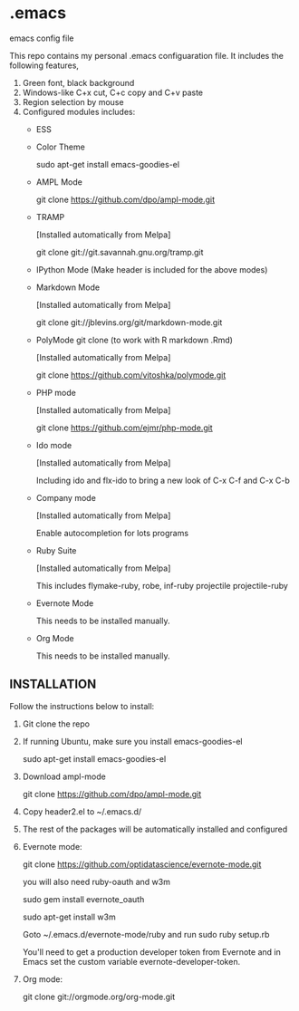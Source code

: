 .emacs
======

emacs config file

This repo contains my personal .emacs configuaration file. It includes the following features,


1. Green font, black background
2. Windows-like C+x cut, C+c copy and C+v paste
3. Region selection by mouse
4. Configured modules includes:
   - ESS
   - Color Theme

     sudo apt-get install emacs-goodies-el

   - AMPL Mode

     git clone https://github.com/dpo/ampl-mode.git

   - TRAMP
   
     [Installed automatically from Melpa]

     git clone git://git.savannah.gnu.org/tramp.git

   - IPython Mode (Make header is included for the above modes)

   - Markdown Mode

     [Installed automatically from Melpa]

     git clone git://jblevins.org/git/markdown-mode.git

   - PolyMode git clone (to work with R markdown .Rmd)

     [Installed automatically from Melpa]

     git clone https://github.com/vitoshka/polymode.git

   - PHP mode

     [Installed automatically from Melpa]

     git clone https://github.com/ejmr/php-mode.git

   - Ido mode

     [Installed automatically from Melpa]

     Including ido and flx-ido to bring a new look of C-x C-f and C-x
     C-b

   - Company mode

     [Installed automatically from Melpa]

     Enable autocompletion for lots programs

   - Ruby Suite

     [Installed automatically from Melpa]

     This includes flymake-ruby, robe, inf-ruby projectile
     projectile-ruby

   - Evernote Mode
     
     This needs to be installed manually. 

   - Org Mode

     This needs to be installed manually.


## INSTALLATION

   Follow the instructions below to install:

   1. Git clone the repo

   2. If running Ubuntu, make sure you install emacs-goodies-el
   
      sudo apt-get install emacs-goodies-el

   3. Download ampl-mode

      git clone https://github.com/dpo/ampl-mode.git

   4. Copy header2.el to ~/.emacs.d/

   5. The rest of the packages will be automatically installed and configured

   6. Evernote mode: 

      git clone https://github.com/optidatascience/evernote-mode.git
   
      you will also need ruby-oauth and w3m 

      sudo gem install evernote_oauth

      sudo apt-get install w3m

      Goto ~/.emacs.d/evernote-mode/ruby  and run sudo ruby setup.rb

      You'll need to get a production developer token from Evernote and in Emacs set the custom variable evernote-developer-token.

   7. Org mode:

      git clone git://orgmode.org/org-mode.git
